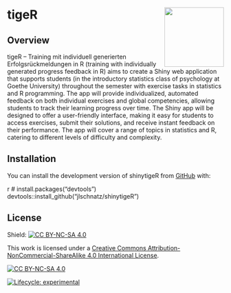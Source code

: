 
<!-- README.md is generated from README.Rmd. Please edit that file -->

# tigeR <img src="man/figures/tigeR_hex.png" align="right" height="138"/>

## Overview

tigeR – Training mit individuell generierten Erfolgsrückmeldungen in R
(training with individually generated progress feedback in R) aims to
create a Shiny web application that supports students (in the
introductory statistics class of psychology at Goethe University)
throughout the semester with exercise tasks in statistics and R
programming. The app will provide individualized, automated feedback on
both individual exercises and global competencies, allowing students to
track their learning progress over time. The Shiny app will be designed
to offer a user-friendly interface, making it easy for students to
access exercises, submit their solutions, and receive instant feedback
on their performance. The app will cover a range of topics in statistics
and R, catering to different levels of difficulty and complexity.

## Installation

You can install the development version of shinytigeR from
[GitHub](https://github.com/) with:

r \# install.packages(“devtools”)
devtools::install_github(“jlschnatz/shinytigeR”)

## License

Shield: [![CC BY-NC-SA
4.0](https://img.shields.io/badge/License-CC%20BY--NC--SA%204.0-lightgrey.svg)](http://creativecommons.org/licenses/by-nc-sa/4.0/)

This work is licensed under a [Creative Commons
Attribution-NonCommercial-ShareAlike 4.0 International
License](http://creativecommons.org/licenses/by-nc-sa/4.0/).

[![CC BY-NC-SA
4.0](https://licensebuttons.net/l/by-nc-sa/4.0/88x31.png)](http://creativecommons.org/licenses/by-nc-sa/4.0/)

<!-- badges: start -->

[![Lifecycle:
experimental](https://img.shields.io/badge/lifecycle-experimental-orange.svg)](https://lifecycle.r-lib.org/articles/stages.html#experimental)
<!-- badges: end -->
